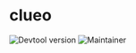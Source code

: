 # clueo

![Devtool version](https://img.shields.io/badge/Devtool-0.0.21-brightgreen.svg)
![Maintainer](https://img.shields.io/badge/team-firestarters-blue)

<!---

## Purpose
A short, one to two sentences max description of the service. What is the importance of this service? What's its core functionality?

## Service Level Objectives
Explain the service level objectives that measure the success of this service. These should tie directly to metrics and alert thresholds outlined below

## Does
What features does it provide to the general workflow?

## Capability
[General Flow](https://whimsical.com/)

## Runbook
[Link to service runbook](https://www.notion.so/faetools/)

## HTTP API

	//a short description of the endpoint purpose
    POST fae.io/endpoint
    {
        parameter1: "yes",
        parameter2: "no"
    }

## Consumes

[faetools.event-name-consumes](https://github.com/faetools/events)
A short description of how the event is handled.

## Produces

[fae.event-name-produces](https://github.com/faetools/events)
A short description of how the event is produced.

## Metrics

A list of metrics that are used to analyse the quality and efectiveness of the service's business logic.

## Dashboards

A link to the service dashboards. This should include the service's application dashboard, a capability dashboard and any other custom dashboards which utilise the service metrics.

## Alerts

A list of alerts for the service, ordered by severity. Each alert should have a short description of what each alert for this service means, along with a linked section in the Runbook.

## Getting Started

If clueo requires specific steps/dependencies to be locally build or for running it's tests they should be listed here in a self-explanatory easy to follow way and updated if any of them changes.

## Releasing

If clueo requires specific steps for it's deployment (i.e. package release) they should be listed here in a self-explanatory easy to follow way and updated if any of them changes.
-->
